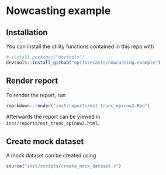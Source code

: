 
<!-- README.md is generated from README.Rmd. Please edit that file -->

# Nowcasting example

## Installation

You can install the utility functions contained in this repo with

``` r
# install.packages("devtools")
devtools::install_github("epiforecasts/nowcasting.example")
```

## Render report

To render the report, run

``` r
rmarkdown::render("inst/reports/est_trunc_epinow2.Rmd")
```

Afterwards the report can be viewed in
`inst/reports/est_trunc_epinow2.html`.

## Create mock dataset

A mock dataset can be created using

``` r
source("inst/scripts/create_mock_dataset.r")
```
